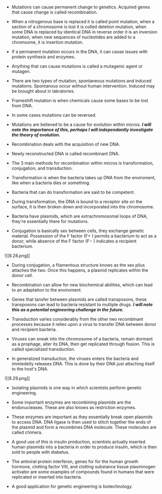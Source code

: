 
- Mutations can cause permanent change to genetics. Acquired genes that cause change is called recombination. 

- When a nitrogenous base is replaced it is called point mutation, when a section of a chromosome is lost it is colled deletion mutation, when some DNA is replaced by identical DNA in reverse order it is an inversion mutation, when new sequences of nucleotides are added to a chromsome, it is insertion mutation. 

- If a permanent mutation occurs in the DNA, it can cause issues with protein synthesis and enzymes. 

- Anything that can cause mutations is called a mutagenic agent or mutagen. 

- There are two types of mutation, spontaneous mutations and induced mutations. Spontanous occur without human intervention. Induced may be brought about in labratories. 

- Frameshift mutation is when chemicals cause some bases to be lost from DNA. 

- In some cases mutations can be reversed. 

- Mutations are believed to be a cause for evolution within micros. ***I will note the importance of this, perhaps I will independantly investigate the theory of evolution.*** 

- Recombination deals with the acquisition of new DNA. 

- Newly reconstructed DNA is called recombinant DNA. 

- The 3 main methods for recombination within micros is transformation, conjugation, and transduction. 

- Transformation is when the bacteria takes up DNA from the enviroment, like when a bacteria dies or something. 

- Bacteria that can do transformation are said to be competent. 

- During transformation, the DNA is bound to a receptor site on the surface, it is then broken down and incorporated into the chromosome. 

- Bacteria have plasmids, which are extrachromosomal loops of DNA, they're essentially there for mutations. 

- Conjugation is basically sex between cells, they exchange genetic material. Possession of the F factor (F+ ) permits a bacterium to act as a donor, while absence of the F factor (F− ) indicates a recipient bacterium. 

![[8.28.png]]

- During conjugation, a filamentous structure knows as the sex pilus attaches the two. Once this happens, a plasmid replicates within the donor cell. 

- Recombination can allow for new biochemical abilities, which can lead to an adaptation to the enviroment. 

- Genes that tansfer between plasmids are called transposons, these transposons can lead to bacteria resistant to multiple drugs. ***I will note this as a potential engineering challenge in the future.***

- Transduction varies considerably from the other two recombinant processes because it relies upon a virus to transfer DNA between donor and recipient bacteria.

- Viruses can sneak into the chromosome of a bacteria, remain dormant as a prophage, alter its DNA, then get replicated through fission. This is called specialized transduction. 

- In generalized transduction, the viruses enters the bacteria and immiedetly releases DNA. This is done by their DNA just attaching itself to the host's DNA.

![[8.29.png]]

- Isolating plasmids is one way in which scientists perform genetic engineering. 

- Some important enzymes are recombining plasmids are the endonucleases. These are also knows as restriction enzymes. 

- These enzymes are important as they essentially break open plasmids to access DNA. DNA ligase is then used to stitch together the ends of the plasmid and form a recombines DNA molecule. These molecules are called chimera. 

- A good use of this is insulin production, scientists actually inserted human plasmids into a bacteria in order to produce insulin, which is then sold to people with diabetus. 

- The antiviral protein interferon, genes for for the human growth hormone, clotting factor VIII, and clotting substance tissue plasminogen activator are some examples of compounds found in humans that were replicated or inserted into bacteria. 

- A good application for genetic engineering is biotechnology. 
